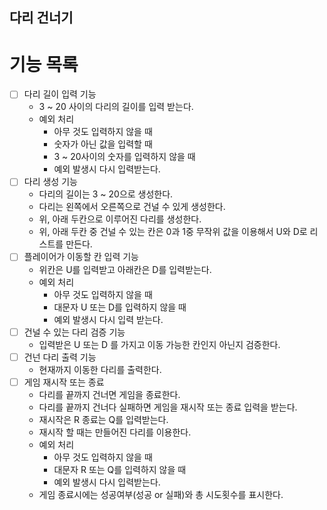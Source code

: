 ## 다리 건너기

# 기능 목록
- [ ] 다리 길이 입력 기능 
  - 3 ~ 20 사이의 다리의 길이를 입력 받는다.
  - 예외 처리 
    - 아무 것도 입력하지 않을 때 
    - 숫자가 아닌 값을 입력할 때
    - 3 ~ 20사이의 숫자를 입력하지 않을 때 
    - 예외 발생시 다시 입력받는다. 
- [ ] 다리 생성 기능 
  - 다리의 길이는 3 ~ 20으로 생성한다.
  - 다리는 왼쪽에서 오른쪽으로 건널 수 있게 생성한다. 
  - 위, 아래 두칸으로 이루어진 다리를 생성한다.
  - 위, 아래 두칸 중 건널 수 있는 칸은 0과 1중 무작위 값을 이용해서 U와 D로 리스트를 만든다.
- [ ] 플레이어가 이동할 칸 입력 기능
  - 위칸은 U를 입력받고 아래칸은 D를 입력받는다. 
  - 예외 처리 
    - 아무 것도 입력하지 않을 때 
    - 대문자 U 또는 D를 입력하지 않을 때 
    - 예외 발생시 다시 입력 받는다.
- [ ] 건널 수 있는 다리 검증 기능
  - 입력받은 U 또는 D 를 가지고 이동 가능한 칸인지 아닌지 검증한다.
- [ ] 건넌 다리 출력 기능
  - 현재까지 이동한 다리를 출력한다.
- [ ] 게임 재시작 또는 종료
  - 다리를 끝까지 건너면 게임을 종료한다.
  - 다리를 끝까지 건너다 실패하면 게임을 재시작 또는 종료 입력을 받는다. 
  - 재시작은 R 종료는 Q를 입력받는다. 
  - 재시작 할 때는 만들어진 다리를 이용한다.
  - 예외 처리
    - 아무 것도 입력하지 않을 때
    - 대문자 R 또는 Q를 입력하지 않을 때
    - 예외 발생시 다시 입력받는다.
  - 게임 종료시에는 성공여부(성공 or 실패)와 총 시도횟수를 표시한다.
